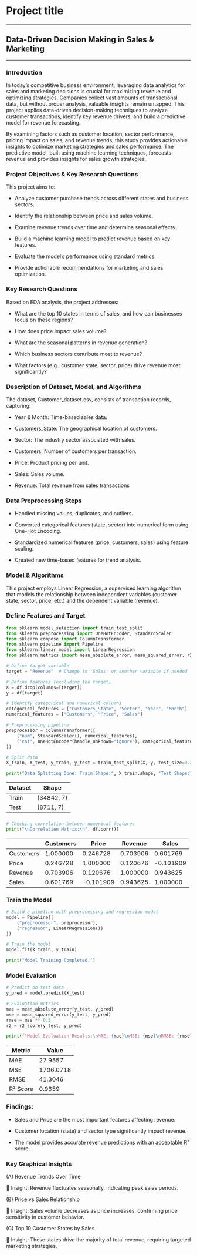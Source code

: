 # Project title
---
## Data-Driven Decision Making in Sales & Marketing
---
### Introduction
In today’s competitive business environment, leveraging data analytics for sales and marketing decisions is crucial for maximizing revenue and optimizing strategies. Companies collect vast amounts of transactional data, but without proper analysis, valuable insights remain untapped. This project applies data-driven decision-making techniques to analyze customer transactions, identify key revenue drivers, and build a predictive model for revenue forecasting.

By examining factors such as customer location, sector performance, pricing impact on sales, and revenue trends, this study provides actionable insights to optimize marketing strategies and sales performance. The predictive model, built using machine learning techniques, forecasts revenue and provides insights for sales growth strategies.

### Project Objectives & Key Research Questions
This project aims to:

- Analyze customer purchase trends across different states and business sectors.

- Identify the relationship between price and sales volume.

- Examine revenue trends over time and determine seasonal effects.

- Build a machine learning model to predict revenue based on key features.

- Evaluate the model’s performance using standard metrics.

- Provide actionable recommendations for marketing and sales optimization.

### Key Research Questions
Based on EDA analysis, the project addresses:

- What are the top 10 states in terms of sales, and how can businesses focus on these regions?

- How does price impact sales volume?

- What are the seasonal patterns in revenue generation?

- Which business sectors contribute most to revenue?

- What factors (e.g., customer state, sector, price) drive revenue most significantly?

### Description of Dataset, Model, and Algorithms
The dataset, Customer_dataset.csv, consists of transaction records, capturing:

- Year & Month: Time-based sales data.

- Customers_State: The geographical location of customers.

- Sector: The industry sector associated with sales.

- Customers: Number of customers per transaction.

- Price: Product pricing per unit.

- Sales: Sales volume.

- Revenue: Total revenue from sales transactions 

### Data Preprocessing Steps
- Handled missing values, duplicates, and outliers.

- Converted categorical features (state, sector) into numerical form using One-Hot Encoding.

- Standardized numerical features (price, customers, sales) using feature scaling.

- Created new time-based features for trend analysis.

### Model & Algorithms
This project employs Linear Regression, a supervised learning algorithm that models the relationship between independent variables (customer state, sector, price, etc.) and the dependent variable (revenue).

### Define Features and Target

```python
from sklearn.model_selection import train_test_split
from sklearn.preprocessing import OneHotEncoder, StandardScaler
from sklearn.compose import ColumnTransformer
from sklearn.pipeline import Pipeline
from sklearn.linear_model import LinearRegression
from sklearn.metrics import mean_absolute_error, mean_squared_error, r2_score

# Define target variable
target = "Revenue"  # Change to 'Sales' or another variable if needed

# Define features (excluding the target)
X = df.drop(columns=[target])
y = df[target]

# Identify categorical and numerical columns
categorical_features = ["Customers_State", "Sector", "Year", "Month"]
numerical_features = ["Customers", "Price", "Sales"]

# Preprocessing pipeline
preprocessor = ColumnTransformer([
    ("num", StandardScaler(), numerical_features),
    ("cat", OneHotEncoder(handle_unknown="ignore"), categorical_features)
])

# Split data
X_train, X_test, y_train, y_test = train_test_split(X, y, test_size=0.2, random_state=42)

print("Data Splitting Done: Train Shape:", X_train.shape, "Test Shape:", X_test.shape)
```
| Dataset | Shape        |
|---------|-------------|
| Train   | (34842, 7)  |
| Test    | (8711, 7)   |


### 
```python
# Checking correlation between numerical features
print("\nCorrelation Matrix:\n", df.corr())
```
|            | Customers | Price   | Revenue | Sales   |
|------------|-----------|---------|---------|---------|
| Customers  | 1.000000  | 0.246728 | 0.703906 | 0.601769 |
| Price      | 0.246728  | 1.000000 | 0.120676 | -0.101909 |
| Revenue    | 0.703906  | 0.120676 | 1.000000 | 0.943625 |
| Sales      | 0.601769  | -0.101909 | 0.943625 | 1.000000 |


### Train the Model

```python
# Build a pipeline with preprocessing and regression model
model = Pipeline([
    ("preprocessor", preprocessor),
    ("regressor", LinearRegression())
])

# Train the model
model.fit(X_train, y_train)

print("Model Training Completed.")
```

### Model Evaluation

```python
# Predict on test data
y_pred = model.predict(X_test)

# Evaluation metrics
mae = mean_absolute_error(y_test, y_pred)
mse = mean_squared_error(y_test, y_pred)
rmse = mse ** 0.5
r2 = r2_score(y_test, y_pred)

print(f"Model Evaluation Results:\nMAE: {mae}\nMSE: {mse}\nRMSE: {rmse}\nR² Score: {r2}")
```
| Metric  | Value                |
|---------|----------------------|
| MAE     | 27.9557              |
| MSE     | 1706.0718            |
| RMSE    | 41.3046              |
| R² Score | 0.9659              |


### Findings:

- Sales and Price are the most important features affecting revenue.

- Customer location (state) and sector type significantly impact revenue.

- The model provides accurate revenue predictions with an acceptable R² score.

### Key Graphical Insights

(A) Revenue Trends Over Time

📌 Insight: Revenue fluctuates seasonally, indicating peak sales periods.

(B) Price vs Sales Relationship

📌 Insight: Sales volume decreases as price increases, confirming price sensitivity in customer behavior.

(C) Top 10 Customer States by Sales

📌 Insight: These states drive the majority of total revenue, requiring targeted marketing strategies.









